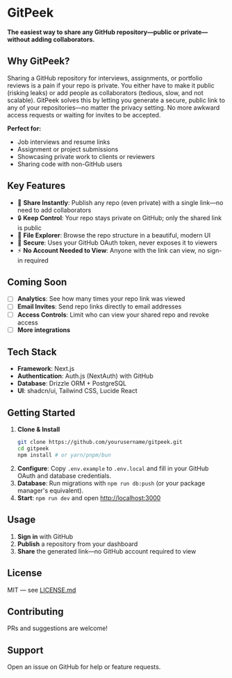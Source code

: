 # GitPeek

**The easiest way to share any GitHub repository—public or private—without adding collaborators.**

## Why GitPeek?

Sharing a GitHub repository for interviews, assignments, or portfolio reviews is a pain if your repo is private. You either have to make it public (risking leaks) or add people as collaborators (tedious, slow, and not scalable). GitPeek solves this by letting you generate a secure, public link to any of your repositories—no matter the privacy setting. No more awkward access requests or waiting for invites to be accepted.

**Perfect for:**

- Job interviews and resume links
- Assignment or project submissions
- Showcasing private work to clients or reviewers
- Sharing code with non-GitHub users

## Key Features

- 🔗 **Share Instantly**: Publish any repo (even private) with a single link—no need to add collaborators
- 🔒 **Keep Control**: Your repo stays private on GitHub; only the shared link is public
- 📁 **File Explorer**: Browse the repo structure in a beautiful, modern UI
- 🔐 **Secure**: Uses your GitHub OAuth token, never exposes it to viewers
- ⚡ **No Account Needed to View**: Anyone with the link can view, no sign-in required

## Coming Soon

- [ ] **Analytics**: See how many times your repo link was viewed
- [ ] **Email Invites**: Send repo links directly to email addresses
- [ ] **Access Controls**: Limit who can view your shared repo and revoke access
- [ ] **More integrations**

## Tech Stack

- **Framework**: Next.js
- **Authentication**: Auth.js (NextAuth) with GitHub
- **Database**: Drizzle ORM + PostgreSQL
- **UI**: shadcn/ui, Tailwind CSS, Lucide React

## Getting Started

1. **Clone & Install**
   ```bash
   git clone https://github.com/yourusername/gitpeek.git
   cd gitpeek
   npm install # or yarn/pnpm/bun
   ```
2. **Configure**: Copy `.env.example` to `.env.local` and fill in your GitHub OAuth and database credentials.
3. **Database**: Run migrations with `npm run db:push` (or your package manager's equivalent).
4. **Start**: `npm run dev` and open [http://localhost:3000](http://localhost:3000)

## Usage

1. **Sign in** with GitHub
2. **Publish** a repository from your dashboard
3. **Share** the generated link—no GitHub account required to view

## License

MIT — see [LICENSE.md](LICENSE.md)

## Contributing

PRs and suggestions are welcome!

## Support

Open an issue on GitHub for help or feature requests.
